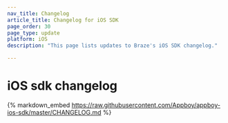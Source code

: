 ```yaml
---
nav_title: Changelog
article_title: Changelog for iOS SDK
page_order: 30
page_type: update
platform: iOS
description: "This page lists updates to Braze's iOS SDK changelog."

---
```


# iOS sdk changelog

{% markdown_embed https://raw.githubusercontent.com/Appboy/appboy-ios-sdk/master/CHANGELOG.md %}
